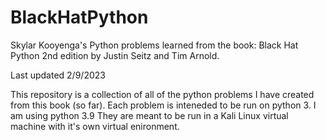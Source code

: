 # BlackHatPython
Skylar Kooyenga's
Python problems learned from the book: Black Hat Python 2nd edition by Justin Seitz and Tim Arnold.

Last updated 2/9/2023

This repository is a collection of all of the python problems I have created from this book (so far).
Each problem is inteneded to be run on python 3. I am using python 3.9
They are meant to be run in a Kali Linux virtual machine with it's own virtual enironment.
